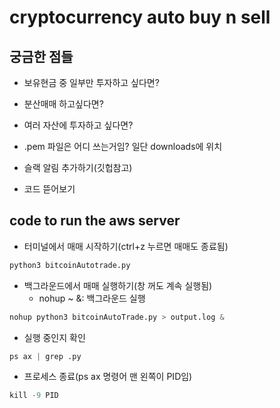 # cryptocurrency auto buy n sell

## 궁금한 점들
- 보유현금 중 일부만 투자하고 싶다면?
- 분산매매 하고싶다면?
- 여러 자산에 투자하고 싶다면?
- .pem 파일은 어디 쓰는거임? 일단 downloads에 위치
- 슬랙 알림 추가하기(깃헙참고)

- 코드 뜯어보기

## code to run the aws server
- 터미널에서 매매 시작하기(ctrl+z 누르면 매매도 종료됨)
```python
python3 bitcoinAutotrade.py
```

- 백그라운드에서 매매 실행하기(창 꺼도 계속 실행됨)
  - nohup ~ &: 백그라운드 실행
```python
nohup python3 bitcoinAutoTrade.py > output.log &
```

- 실행 중인지 확인
```python
ps ax | grep .py
```

- 프로세스 종료(ps ax 명령어 맨 왼쪽이 PID임)
```python
kill -9 PID
```

